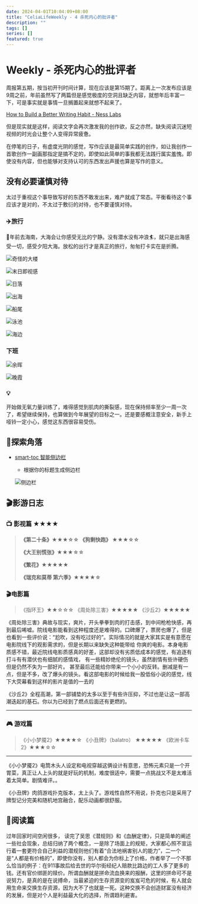 ```yaml
---
date: 2024-04-01T10:04:09+08:00
title: "CeliaLifeWeekly - 4 杀死内心的批评者"
description: ""
tags: []
series: []
featured: true
---
```

# Weekly - 杀死内心的批评者

周报第五期，按当初开刊时间计算，现在应该是第15期了。距离上一次发布应该是9周之前，年前虽然写了两篇但是感觉极度的空洞且缺乏内容，就想年后丰富一下，可是事实就是事情一旦搁置起来就想不起来了。

[How to Build a Better Writing Habit - Ness Labs](https://nesslabs.com/writing-habit-loop?utm_source=rss&utm_medium=rss&utm_campaign=writing-habit-loop)

但是现实就是这样，阅读文字会再次激发我的创作欲，反之亦然，缺失阅读沉迷短视频的时光会让整个人变得异常疲惫。

在停笔的日子，有虚度光阴的感觉，写作应该是最简单实践的创作，如让我创作一首歌创作一副画那指定是搞不定的，即使如此简单的事我都无法践行属实羞愧。即使没有内容，但也能够对支持认可的东西发出声援也算是写作的意义。

## 没有必要谨慎对待

太过于重视这个事导致写好的东西不敢发出来，难产就成了常态。平衡看待这个事应该才是对的，不太过于敷衍的对待，也不要谨慎对待。

### ✈️旅行

🤔️年前去海南，大海会让你感受无比的宁静。没有潜水没有冲浪🏄，就只是出海感受一切，感受夕阳大海。放松的出行才是真正的旅行，匆匆打卡实在是折腾。

![奇怪的大楼](https://imgur.com/j6xDPK0.png)

![末日即视感](https://imgur.com/cBVd4yg.png)

![日落](https://imgur.com/vd7Sufu.png)

![出海](https://imgur.com/4ThEqO3.png)

![船尾](https://imgur.com/PBrILTJ.png)

![泳池](https://imgur.com/hxV9XgE.png)

![海边](https://imgur.com/Cyrfpst.png)

### 下班

![余晖](https://imgur.com/TJs6xi3.png)

![晚霞](https://imgur.com/CU1NtEk.png)

### 💡

开始做无氧力量训练了，难得感觉到肌肉的撕裂感，现在保持频率至少一周一次了，希望继续保持，也算做到今年展望的目标之一。还是要感概注意安全，新手上哑铃一定小心，感觉这东西很容易受伤。

## 🌟探索角落

- [smart-toc 智能侧边栏](https://chromewebstore.google.com/detail/smart-toc/lifgeihcfpkmmlfjbailfpfhbahhibba)
    - 根据你的标题生成侧边栏
    
    ![侧边栏](https://imgur.com/5sKLldt.png)
    

## 🎬影游日志

### 📺 **影视篇** ★★★★

> **《第二十条》★★★☆☆
《狗剩快跑》 ★★★☆☆**
> 
> 
> **《大王别慌张》★★★☆☆**
> 
> **《繁花》★★★★★**
> 
> **《瑞克和莫蒂 第六季》★★★★☆**
> 

### 🎬电影篇

> 《指环王》★★☆☆☆
> 《周处除三害》★★★★★
> 《沙丘2》★★★★★
> 

《周处除三害》典故与现实，爽片，开头拳拳到肉的打击感，到中间枪枪快感，再到最后唏嘘。院线电影能看到这种程度还是难得的。口碑爆了，票房也爆了，但是也看到一些评价说：“尬吹，没有吃过好的”。实际情况的就是大家其实是有意愿在电影院线下的观影需求的，但是长期以来缺失这种能带给 你爽的电影。本身电影质感不错，最近院线电影质感真的好差，这部却没有劣质低成本的感觉，有追逐有打斗有有潜伏也有细腻的感情戏， 有一些精妙绝伦的镜头，虽然剧情有些许硬伤但是仍然不失为一部好片。 甚至最后还能给你带来一个小小的反转。删减是有一点，但是不多，改了爆头的镜头。看这部电影的时候给我一股低俗小说的感觉，线下大荧幕看到这样的影片是值的一去的

《沙丘2》全程高潮，第一部铺垫的太多以至于有些许压抑，不过也是让这一部高潮迭起的基石。你以为已经到了燃点后面还有更燃的。

---

### 🎮 **游戏篇**

> 《小小梦魇2》★★★★☆
> 《小丑牌》（balatro） ★★★★★
> 《欧洲卡车2》★★★☆☆
---

《小小梦魇2》电筒木头人设定和电视穿越这俩设计有意思，恐怖元素只是一个开胃菜，真正让人上头的就是好玩的机制，难度很适中，需要一点挑战又不是太难活着太简单。剧情难评。。

《小丑牌》肉鸽游戏扑克版本，太上头了。游戏性自然不用说，扑克也只是采用了牌型记分完美和随机地宫融合，配乐动画都很舒服。

## 📖阅读篇

过年回家时间空闲很多， 读完了吴思《潜规则》和《血酬定律》，只是简单的阐述一些社会现象，总结归纳了两个概念，一是除了场面上的规矩，大家都心照不宣运行着一套更符合自己利益的潜规则他们有着“合法地祸害别人的能力”，二一个是“人都是有价格的”，即使你没有，别人都会为你标上了价格，作者举了一个不那么恰当的例子：在911事故后给去世的华尔街经纪人赔款比路边的工人多了更多的钱。还有官价绑匪的赎价。所谓血酬就是拼命流血换来的报酬，这里的拼命可不是说努力，是真的是在说搏命，当最紧迫的生存资源变的岌岌可危的时候，有人就会用生命来交换生存资源，因为大不了也就是一死。这种交换不会创造财富没有经济的发展，但是对个人是利益最大化的选择，所谓趋利避害。
